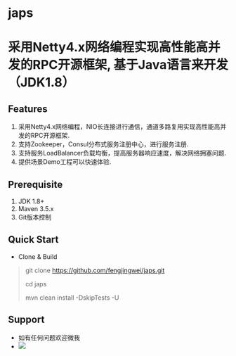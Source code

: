 # japs #
# 采用Netty4.x网络编程实现高性能高并发的RPC开源框架, 基于Java语言来开发（JDK1.8） #

## Features ##
1. 采用Netty4.x网络编程，NIO长连接进行通信，通道多路复用实现高性能高并发的RPC开源框架.
2. 支持Zookeeper，Consul分布式服务注册中心，进行服务注册.
3. 支持服务LoadBalancer负载均衡，提高服务器响应速度，解决网络拥塞问题.
4. 提供场景Demo工程可以快速体验.

## Prerequisite ##
1. JDK 1.8+
2. Maven 3.5.x
3. Git版本控制

## Quick Start ##
- Clone & Build
> git clone https://github.com/fengjingwei/japs.git
> 
> cd japs
> 
> mvn clean install -DskipTests -U

## Support ##
- 如有任何问题欢迎微我
- ![](https://raw.githubusercontent.com/fengjingwei/japs/master/doc/wechat.jpg)